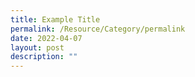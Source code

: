 ```yaml
---
title: Example Title
permalink: /Resource/Category/permalink
date: 2022-04-07
layout: post
description: ""
---
```

